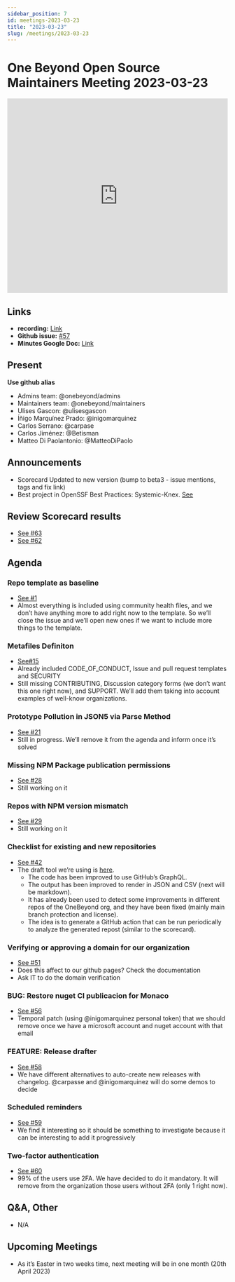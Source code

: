 ```yaml
---
sidebar_position: 7
id: meetings-2023-03-23
title: "2023-03-23"
slug: /meetings/2023-03-23
---
```


# One Beyond Open Source Maintainers Meeting 2023-03-23  


<iframe width="100%" height="444" src="https://www.youtube.com/embed/ObeJrEiqgS4" title="YouTube video player" frameborder="0" allow="accelerometer; autoplay; clipboard-write; encrypted-media; gyroscope; picture-in-picture; web-share" allowfullscreen></iframe>

## Links
* **recording:** [Link](https://www.youtube.com/watch?v=ObeJrEiqgS4)
* **Github issue:** [#57](https://github.com/onebeyond/admin/issues/57)
* **Minutes Google Doc:** [Link](https://docs.google.com/document/d/1WJqdFKVq28yLaWdc0h_hvE6XE4f_sqx7SLD6p4rhcAE/edit)


## Present
__Use github alias__
* Admins team: @onebeyond/admins
* Maintainers team: @onebeyond/maintainers
* Ulises Gascon: @ulisesgascon
* Íñigo Marquínez Prado: @inigomarquinez
* Carlos Serrano: @carpase
* Carlos Jiménez: @Betisman
* Matteo Di Paolantonio: @MatteoDiPaolo

## Announcements

- Scorecard Updated to new version (bump to beta3 - issue mentions, tags and fix link)
- Best project in OpenSSF Best Practices: Systemic-Knex. [See](https://bestpractices.coreinfrastructure.org/en/projects/7143)

## Review Scorecard results

- [See #63](https://github.com/onebeyond/maintainers/issues/63)
- [See #62](https://github.com/onebeyond/maintainers/issues/62)

## Agenda

### Repo template as baseline 
- [See #1](https://github.com/onebeyond/admin/issues/1)
- Almost everything is included using community health files, and we don’t have anything more to add right now to the template. So we’ll close the issue and we’ll open new ones if we want to include more things to the template.

### Metafiles Definiton 
- [See#15](https://github.com/onebeyond/admin/issues/15)
-  Already included CODE_OF_CONDUCT, Issue and pull request templates and SECURITY
-  Still missing CONTRIBUTING, Discussion category forms (we don’t want this one right now), and SUPPORT. We’ll add them taking into account examples of well-know organizations.

### Prototype Pollution in JSON5 via Parse Method 
- [See #21](https://github.com/onebeyond/admin/issues/21)
- Still in progress. We’ll remove it from the agenda and inform once it’s solved

### Missing NPM Package publication permissions 
- [See #28](https://github.com/onebeyond/admin/issues/28)
- Still working on it

### Repos with NPM version mismatch 
- [See #29](https://github.com/onebeyond/admin/issues/29)
- Still working on it

### Checklist for existing and new repositories
- [See #42](https://github.com/onebeyond/admin/issues/42)
- The draft tool we’re using is [here](https://github.com/inigomarquinez/github-snitch).
    - The code has been improved to use GitHub’s GraphQL.
    - The output has been improved to render in JSON and CSV (next will be markdown).
    - It has already been used to detect some improvements in different repos of the OneBeyond org, and they have been fixed (mainly main branch protection and license).
    - The idea is to generate a GitHub action that can be run periodically to analyze the generated repost (similar to the scorecard).

### Verifying or approving a domain for our organization 
- [See #51](https://github.com/onebeyond/admin/issues/51)
- Does this affect to our github pages? Check the documentation
- Ask IT to do the domain verification

### BUG: Restore nuget CI publicacion for Monaco 
- [See #56](https://github.com/onebeyond/admin/issues/56)
- Temporal patch (using @inigomarquinez personal token) that we should remove once we have a microsoft account and nuget account with that email

### FEATURE: Release drafter
- [See #58](https://github.com/onebeyond/admin/issues/58)
- We have different alternatives to auto-create new releases with changelog. @carpasse and @inigomarquinez will do some demos to decide 

### Scheduled reminders 
- [See #59](https://github.com/onebeyond/admin/issues/59)
- We find it interesting so it should be something to investigate because it can be interesting to add it progressively

### Two-factor authentication
- [See #60](https://github.com/onebeyond/admin/issues/60)
- 99% of the users use 2FA. We have decided to do it mandatory. It will remove from the organization those users without 2FA (only 1 right now).

## Q&A, Other

- N/A

## Upcoming Meetings

- As it’s Easter in two weeks time, next meeting will be in one month (20th April 2023)
